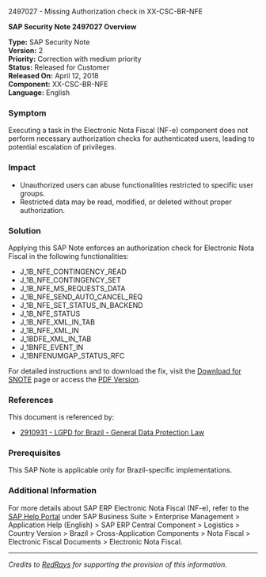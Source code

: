 2497027 - Missing Authorization check in XX-CSC-BR-NFE

**SAP Security Note 2497027 Overview**

**Type:** SAP Security Note  
**Version:** 2  
**Priority:** Correction with medium priority  
**Status:** Released for Customer  
**Released On:** April 12, 2018  
**Component:** XX-CSC-BR-NFE  
**Language:** English  

### **Symptom**
Executing a task in the Electronic Nota Fiscal (NF-e) component does not perform necessary authorization checks for authenticated users, leading to potential escalation of privileges.

### **Impact**
- Unauthorized users can abuse functionalities restricted to specific user groups.
- Restricted data may be read, modified, or deleted without proper authorization.

### **Solution**
Applying this SAP Note enforces an authorization check for Electronic Nota Fiscal in the following functionalities:
- J_1B_NFE_CONTINGENCY_READ
- J_1B_NFE_CONTINGENCY_SET
- J_1B_NFE_MS_REQUESTS_DATA
- J_1B_NFE_SEND_AUTO_CANCEL_REQ
- J_1B_NFE_SET_STATUS_IN_BACKEND
- J_1B_NFE_STATUS
- J_1B_NFE_XML_IN_TAB
- J_1B_NFE_XML_IN
- J_1BDFE_XML_IN_TAB
- J_1BNFE_EVENT_IN
- J_1BNFENUMGAP_STATUS_RFC

For detailed instructions and to download the fix, visit the [Download for SNOTE](https://notesdownloads.sap.com/note/0040000019536202017) page or access the [PDF Version](https://userapps.support.sap.com/sap/support/sfm/notes/print/0002497027?language=en-US&token=C34EC41EE8907D253862E041BECFF8A1).

### **References**
This document is referenced by:
- [2910931 - LGPD for Brazil - General Data Protection Law](https://me.sap.com/notes/2910931)

### **Prerequisites**
This SAP Note is applicable only for Brazil-specific implementations.

### **Additional Information**
For more details about SAP ERP Electronic Nota Fiscal (NF-e), refer to the [SAP Help Portal](http://help.sap.com/) under SAP Business Suite > Enterprise Management > Application Help (English) > SAP ERP Central Component > Logistics > Country Version > Brazil > Cross-Application Components > Nota Fiscal > Electronic Fiscal Documents > Electronic Nota Fiscal.

---

*Credits to [RedRays](https://redrays.io) for supporting the provision of this information.*